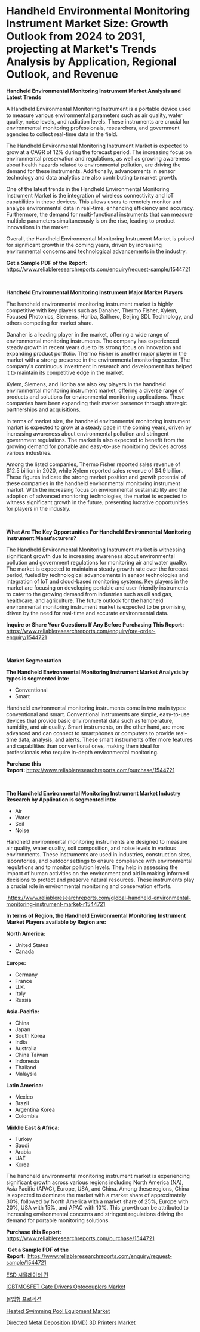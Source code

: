 <p><h1>Handheld Environmental Monitoring Instrument Market Size: Growth Outlook from 2024 to 2031, projecting at Market's Trends Analysis by Application, Regional Outlook, and Revenue</h1></p><p><strong>Handheld Environmental Monitoring Instrument Market Analysis and Latest Trends</strong></p>
<p><p>A Handheld Environmental Monitoring Instrument is a portable device used to measure various environmental parameters such as air quality, water quality, noise levels, and radiation levels. These instruments are crucial for environmental monitoring professionals, researchers, and government agencies to collect real-time data in the field.</p><p>The Handheld Environmental Monitoring Instrument Market is expected to grow at a CAGR of 12% during the forecast period. The increasing focus on environmental preservation and regulations, as well as growing awareness about health hazards related to environmental pollution, are driving the demand for these instruments. Additionally, advancements in sensor technology and data analytics are also contributing to market growth.</p><p>One of the latest trends in the Handheld Environmental Monitoring Instrument Market is the integration of wireless connectivity and IoT capabilities in these devices. This allows users to remotely monitor and analyze environmental data in real-time, enhancing efficiency and accuracy. Furthermore, the demand for multi-functional instruments that can measure multiple parameters simultaneously is on the rise, leading to product innovations in the market.</p><p>Overall, the Handheld Environmental Monitoring Instrument Market is poised for significant growth in the coming years, driven by increasing environmental concerns and technological advancements in the industry.</p></p>
<p><strong>Get a Sample PDF of the Report:&nbsp;</strong> <a href="https://www.reliableresearchreports.com/enquiry/request-sample/1544721">https://www.reliableresearchreports.com/enquiry/request-sample/1544721</a></p>
<p>&nbsp;</p>
<p><strong>Handheld Environmental Monitoring Instrument Major Market Players</strong></p>
<p><p>The handheld environmental monitoring instrument market is highly competitive with key players such as Danaher, Thermo Fisher, Xylem, Focused Photonics, Siemens, Horiba, Sailhero, Beijing SDL Technology, and others competing for market share. </p><p>Danaher is a leading player in the market, offering a wide range of environmental monitoring instruments. The company has experienced steady growth in recent years due to its strong focus on innovation and expanding product portfolio. Thermo Fisher is another major player in the market with a strong presence in the environmental monitoring sector. The company's continuous investment in research and development has helped it to maintain its competitive edge in the market. </p><p>Xylem, Siemens, and Horiba are also key players in the handheld environmental monitoring instrument market, offering a diverse range of products and solutions for environmental monitoring applications. These companies have been expanding their market presence through strategic partnerships and acquisitions. </p><p>In terms of market size, the handheld environmental monitoring instrument market is expected to grow at a steady pace in the coming years, driven by increasing awareness about environmental pollution and stringent government regulations. The market is also expected to benefit from the growing demand for portable and easy-to-use monitoring devices across various industries.</p><p>Among the listed companies, Thermo Fisher reported sales revenue of $12.5 billion in 2020, while Xylem reported sales revenue of $4.9 billion. These figures indicate the strong market position and growth potential of these companies in the handheld environmental monitoring instrument market. With the increasing focus on environmental sustainability and the adoption of advanced monitoring technologies, the market is expected to witness significant growth in the future, presenting lucrative opportunities for players in the industry.</p></p>
<p>&nbsp;</p>
<p><strong>What Are The Key Opportunities For Handheld Environmental Monitoring Instrument Manufacturers?</strong></p>
<p><p>The Handheld Environmental Monitoring Instrument market is witnessing significant growth due to increasing awareness about environmental pollution and government regulations for monitoring air and water quality. The market is expected to maintain a steady growth rate over the forecast period, fueled by technological advancements in sensor technologies and integration of IoT and cloud-based monitoring systems. Key players in the market are focusing on developing portable and user-friendly instruments to cater to the growing demand from industries such as oil and gas, healthcare, and agriculture. The future outlook for the handheld environmental monitoring instrument market is expected to be promising, driven by the need for real-time and accurate environmental data.</p></p>
<p><strong>Inquire or Share Your Questions If Any Before Purchasing This Report:</strong> <a href="https://www.reliableresearchreports.com/enquiry/pre-order-enquiry/1544721">https://www.reliableresearchreports.com/enquiry/pre-order-enquiry/1544721</a></p>
<p>&nbsp;</p>
<p><strong>Market Segmentation</strong></p>
<p><strong>The Handheld Environmental Monitoring Instrument Market Analysis by types is segmented into:</strong></p>
<p><ul><li>Conventional</li><li>Smart</li></ul></p>
<p><p>Handheld environmental monitoring instruments come in two main types: conventional and smart. Conventional instruments are simple, easy-to-use devices that provide basic environmental data such as temperature, humidity, and air quality. Smart instruments, on the other hand, are more advanced and can connect to smartphones or computers to provide real-time data, analysis, and alerts. These smart instruments offer more features and capabilities than conventional ones, making them ideal for professionals who require in-depth environmental monitoring.</p></p>
<p><strong>Purchase this Report:&nbsp;</strong><a href="https://www.reliableresearchreports.com/purchase/1544721">https://www.reliableresearchreports.com/purchase/1544721</a></p>
<p>&nbsp;</p>
<p><strong>The Handheld Environmental Monitoring Instrument Market Industry Research by Application is segmented into:</strong></p>
<p><ul><li>Air</li><li>Water</li><li>Soil</li><li>Noise</li></ul></p>
<p><p>Handheld environmental monitoring instruments are designed to measure air quality, water quality, soil composition, and noise levels in various environments. These instruments are used in industries, construction sites, laboratories, and outdoor settings to ensure compliance with environmental regulations and to monitor pollution levels. They help in assessing the impact of human activities on the environment and aid in making informed decisions to protect and preserve natural resources. These instruments play a crucial role in environmental monitoring and conservation efforts.</p></p>
<p><a href="https://www.reliableresearchreports.com/global-handheld-environmental-monitoring-instrument-market-r1544721">&nbsp;https://www.reliableresearchreports.com/global-handheld-environmental-monitoring-instrument-market-r1544721</a></p>
<p><strong>In terms of Region, the Handheld Environmental Monitoring Instrument Market Players available by Region are:</strong></p>
<p>
    <p> <strong> North America: </strong>
        <ul>
            <li>United States</li>
            <li>Canada</li>
        </ul>
        </p> 
    <p> <strong> Europe: </strong>
        <ul>
            <li>Germany</li>
            <li>France</li>
            <li>U.K.</li>
            <li>Italy</li>
            <li>Russia</li>
        </ul>
        </p> 
    <p> <strong> Asia-Pacific: </strong>
        <ul>
            <li>China</li>
            <li>Japan</li>
            <li>South Korea</li>
            <li>India</li>
            <li>Australia</li>
            <li>China Taiwan</li>
            <li>Indonesia</li>
            <li>Thailand</li>
            <li>Malaysia</li>
        </ul>
        </p> 
    <p> <strong> Latin America: </strong>
        <ul>
            <li>Mexico</li>
            <li>Brazil</li>
            <li>Argentina Korea</li>
            <li>Colombia</li>
        </ul>
        </p> 
    <p> <strong> Middle East & Africa: </strong>
        <ul>
            <li>Turkey</li>
            <li>Saudi</li>
            <li>Arabia</li>
            <li>UAE</li>
            <li>Korea</li>
        </ul>
    </p>
    </p>
<p><p>The handheld environmental monitoring instrument market is experiencing significant growth across various regions including North America (NA), Asia Pacific (APAC), Europe, USA, and China. Among these regions, China is expected to dominate the market with a market share of approximately 30%, followed by North America with a market share of 25%, Europe with 20%, USA with 15%, and APAC with 10%. This growth can be attributed to increasing environmental concerns and stringent regulations driving the demand for portable monitoring solutions.</p></p>
<p><strong>Purchase this Report: </strong><a href="https://www.reliableresearchreports.com/purchase/1544721">https://www.reliableresearchreports.com/purchase/1544721</a></p>
<p>&nbsp;<strong>Get a Sample PDF of the Report:&nbsp;&nbsp;</strong><a href="https://www.reliableresearchreports.com/enquiry/request-sample/1544721">https://www.reliableresearchreports.com/enquiry/request-sample/1544721</a></p>
<p><strong></strong></p>
<p><p><a href="https://github.com/kein8762/Market-Research-Report-List-3/blob/main/799480469871.md">ESD 시뮬레이터 건</a></p><p><a href="https://www.linkedin.com/pulse/igbtmosfet-gate-drivers-optocouplers-market-size-share-analysis-ygv2c?trackingId=8zlRHXluRM2uJqzwMCgv%2BQ%3D%3D">IGBTMOSFET Gate Drivers Optocouplers Market</a></p><p><a href="https://github.com/erwindropdead54/Market-Research-Report-List-2/blob/main/107561869872.md">몰입형 프로젝션</a></p><p><a href="https://github.com/thomasBaker655/Market-Research-Report-List-1/blob/main/heated-swimming-pool-equipment-market.md">Heated Swimming Pool Equipment Market</a></p><p><a href="https://github.com/LouieAltenwert/Market-Research-Report-List-1/blob/main/directed-metal-deposition-dmd-3d-printers-market.md">Directed Metal Deposition (DMD) 3D Printers Market</a></p></p>